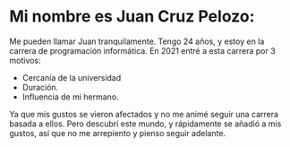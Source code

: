# Mi nombre es Juan Cruz Pelozo:

Me pueden llamar Juan tranquilamente. Tengo 24 años, y estoy en la carrera de programación
informática.
En 2021 entré a esta carrera por 3 motivos:
- Cercanía de la universidad 
- Duración.
- Influencia de mi hermano.

Ya que mis gustos se vieron afectados y no me animé seguir una carrera basada a ellos.
Pero descubrí este mundo, y rápidamente se añadió a mis gustos, así que no me arrepiento y pienso seguir adelante.
